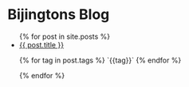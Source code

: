 # Bijingtons Blog

<ul>
  {% for post in site.posts %}
    <li>
      <a href="{{ post.url }}">{{ post.title }}</a>
      <div markdown="1">
        <p>
          {% for tag in post.tags %}
            `{{tag}}`
          {% endfor %}
        </p>
      </div>
    </li>
  {% endfor %}
</ul>
